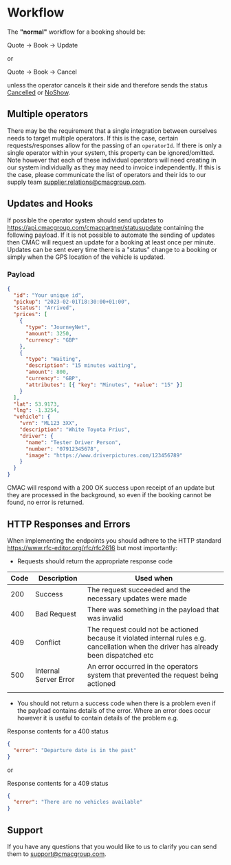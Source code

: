 # Workflow

The **"normal"** workflow for a booking should be:

Quote -> Book -> Update

or

Quote -> Book -> Cancel

unless the operator cancels it their side and therefore sends the status [Cancelled](/pages/referencedata#booking-status) or [NoShow](/pages/referencedata#booking-status).

## Multiple operators

There may be the requirement that a single integration between ourselves needs to target multiple operators. If this is the case, certain requests/responses allow for the passing of an `operatorId`. If there is only a single operator within your system, this property can be ignored/omitted. Note however that each of these individual operators will need creating in our system individually as they may need to invoice independently. If this is the case, please communicate the list of operators and their ids to our supply team [supplier.relations@cmacgroup.com](mailto:supplier.relations@cmacgroup.com).

## Updates and Hooks

If possible the operator system should send updates to https://api.cmacgroup.com/cmacpartner/statusupdate containing the following payload. If it is not possible to automate the sending of updates then CMAC will request an update for a booking at least once per minute. Updates can be sent every time there is a "status" change to a booking or simply when the GPS location of the vehicle is updated.

### Payload

```json
{
  "id": "Your unique id",
  "pickup": "2023-02-01T18:30:00+01:00",
  "status": "Arrived",
  "prices": [
    {
      "type": "JourneyNet",
      "amount": 3250,
      "currency": "GBP"
    },
    {
      "type": "Waiting",
      "description": "15 minutes waiting",
      "amount": 800,
      "currency": "GBP",
      "attributes": [{ "key": "Minutes", "value": "15" }]
    }
  ],
  "lat": 53.9173,
  "lng": -1.3254,
  "vehicle": {
    "vrn": "ML123 3XX",
    "description": "White Toyota Prius",
    "driver": {
      "name": "Tester Driver Person",
      "number": "07912345678",
      "image": "https://www.driverpictures.com/123456789"
    }
  }
}
```

CMAC will respond with a 200 OK success upon receipt of an update but they are processed in the background, so even if the booking cannot be found, no error is returned.

## HTTP Responses and Errors

When implementing the endpoints you should adhere to the HTTP standard https://www.rfc-editor.org/rfc/rfc2616 but most importantly:

- Requests should return the appropriate response code

| Code | Description           | Used when                                                                                                                              |
| ---- | --------------------- | -------------------------------------------------------------------------------------------------------------------------------------- |
| 200  | Success               | The request succeeded and the necessary updates were made                                                                              |
| 400  | Bad Request           | There was something in the payload that was invalid                                                                                    |
| 409  | Conflict              | The request could not be actioned because it violated internal rules e.g. cancellation when the driver has already been dispatched etc |
| 500  | Internal Server Error | An error occurred in the operators system that prevented the request being actioned                                                    |
|      |                       |                                                                                                                                        |

- You should not return a success code when there is a problem even if the payload contains details of the error. Where an error does occur however it is useful to contain details of the problem e.g.

Response contents for a 400 status

```json
{
  "error": "Departure date is in the past"
}
```

or

Response contents for a 409 status

```json
{
  "error": "There are no vehicles available"
}
```

## Support

If you have any questions that you would like to us to clarify you can send them to [support@cmacgroup.com](mailto:support@cmacgroup.com).
